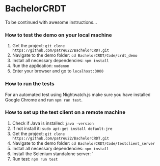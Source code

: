 # BachelorCRDT

To be continued with awesome instructions...

### How to test the demo on your local machine
1. Get the project: `git clone https://github.com/patreu22/BachelorCRDT.git`
2. Navigate to the demo folder: `cd BachelorCRDT/Code/crdt_demo`
3. Install all necessary dependencies: `npm install`
4. Run the application: `nodemon`
5. Enter your browser and go to `localhost:3000`

### How to run the tests
For an automated test using Nightwatch.js make sure you have installed Google Chrome and run `npm run test`. 

### How to set up the test client on  a remote machine
1. Check if Java is installed: `java -version`
2. If not install it: `sudo apt-get install default-jre`
1. Get the project: `git clone https://github.com/patreu22/BachelorCRDT.git`
2. Navigate to the demo folder: `cd BachelorCRDT/Code/testclient_server`
3. Install all necessary dependencies: `npm install`
4. Install the Selenium standalone server: `
4. Run test: `npm run test`
